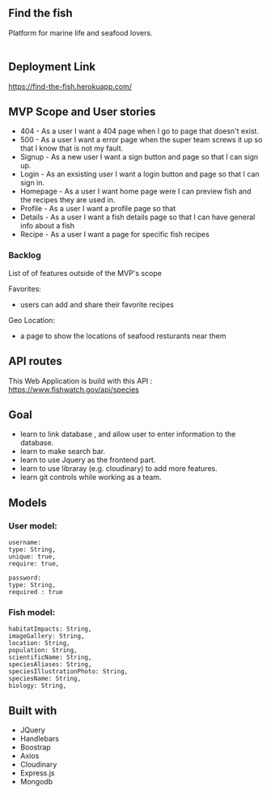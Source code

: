 ## Find the fish

Platform for marine life and seafood lovers.  
<br>

## Deployment Link

https://find-the-fish.herokuapp.com/

## MVP Scope and User stories

- 404 - As a user I want a 404 page when I go to page that doesn't exist.
- 500 - As a user I want a error page when the super team screws it up so that I know that is not my fault.
- Signup - As a new user I want a sign button and page so that I can sign up.
- Login - As an exsisting user I want a login button and page so that I can sign in.
- Homepage - As a user I want home page were I can preview fish and the recipes they are used in.
- Profile - As a user I want a profile page so that
- Details - As a user I want a fish details page so that I can have general info about a fish
- Recipe - As a user I want a page for specific fish recipes

### Backlog

List of of features outside of the MVP's scope

Favorites:

- users can add and share their favorite recipes

Geo Location:

- a page to show the locations of seafood resturants near them


## API routes

This Web Application is build with this API : https://www.fishwatch.gov/api/species

## Goal

- learn to link database , and allow user to enter information to the database.
- learn to make search bar. 
- learn to use Jquery as the frontend part. 
- learn to use libraray (e.g. cloudinary) to add more features. 
- learn git controls while working as a team. 

## Models

### User model:

    username:
    type: String,
    unique: true,
    require: true,

    password:
    type: String,
    required : true

### Fish model:

    habitatImpacts: String,
    imageGallery: String,
    location: String,
    population: String,
    scientificName: String,
    speciesAliases: String,
    speciesIllustrationPhoto: String,
    speciesName: String,
    biology: String,
    
    
## Built with

-   JQuery
-   Handlebars
-   Boostrap 
-   Axios
-   Cloudinary 
-   Express.js
-   Mongodb
